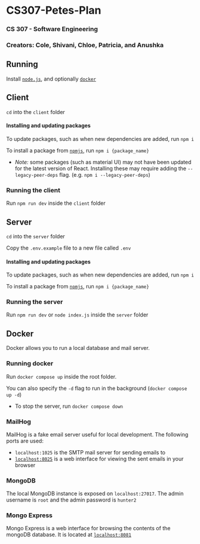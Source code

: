 # CS307-Petes-Plan
### CS 307 - Software Engineering
### Creators: Cole, Shivani, Chloe, Patricia, and Anushka

## Running
Install [`node.js`](https://nodejs.org/en/), and optionally [`docker`](https://www.docker.com/)

##  Client
`cd` into the `client` folder

#### Installing and updating packages
To update packages, such as when new dependencies are added, run `npm i`

To install a package from [`npmjs`](https://www.npmjs.com/), run `npm i {package_name}`
* _Note:_ some packages (such as material UI) may not have been updated for the latest version of React.
Installing these may require adding the `--legacy-peer-deps` flag. (e.g. `npm i --legacy-peer-deps`)

### Running the client
Run `npm run dev` inside the `client` folder

## Server
`cd` into the `server` folder

Copy the `.env.example` file to a new file called `.env`

#### Installing and updating packages
To update packages, such as when new dependencies are added, run `npm i`

To install a package from [`npmjs`](https://www.npmjs.com/), run `npm i {package_name}`

### Running the server
Run `npm run dev` or `node index.js` inside the `server` folder

## Docker
Docker allows you to run a local database and mail server. 
### Running docker
Run `docker compose up` inside the root folder.

You can also specify the `-d` flag to run in the background (`docker compose up -d`)
* To stop the server, run `docker compose down`

### MailHog
MailHog is a fake email server useful for local development. The following ports are used:
* `localhost:1025` is the SMTP mail server for sending emails to
* [`localhost:8025`](http://localhost:8025) is a web interface for viewing the sent emails in your browser

### MongoDB
The local MongoDB instance is exposed on `localhost:27017`. The admin username is `root` and the admin password is `hunter2`

### Mongo Express
Mongo Express is a web interface for browsing the contents of the mongoDB database. It is located at [`localhost:8081`](http://localhost:8081)
